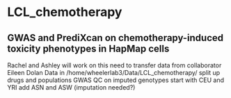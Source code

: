 # LCL_chemotherapy
## GWAS and PrediXcan on chemotherapy-induced toxicity phenotypes in HapMap cells
Rachel and Ashley will work on this
need to transfer data from collaborator Eileen Dolan
Data in /home/wheelerlab3/Data/LCL_chemotherapy/
split up drugs and populations
GWAS QC on imputed genotypes
start with CEU and YRI
add ASN and ASW (imputation needed?)
